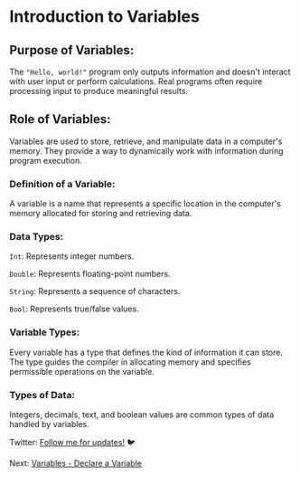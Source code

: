 # Introduction to Variables

## Purpose of Variables:

The `"Hello, world!"` program only outputs information and doesn't interact with user input or perform calculations.
Real programs often require processing input to produce meaningful results.

## Role of Variables:

Variables are used to store, retrieve, and manipulate data in a computer's memory.
They provide a way to dynamically work with information during program execution.

### Definition of a Variable:

A variable is a name that represents a specific location in the computer's memory allocated for storing and retrieving data.

### Data Types:

`Int`: Represents integer numbers.

`Double`: Represents floating-point numbers.

`String`: Represents a sequence of characters.

`Bool`: Represents true/false values.

### Variable Types:

Every variable has a type that defines the kind of information it can store.
The type guides the compiler in allocating memory and specifies permissible operations on the variable.

### Types of Data:

Integers, decimals, text, and boolean values are common types of data handled by variables.

Twitter: [Follow me for updates!](https://twitter.com/bhushcodes) 🐦

Next: [Variables - Declare a Variable](/2/Variables/Declare_A_Variable/README.md)
